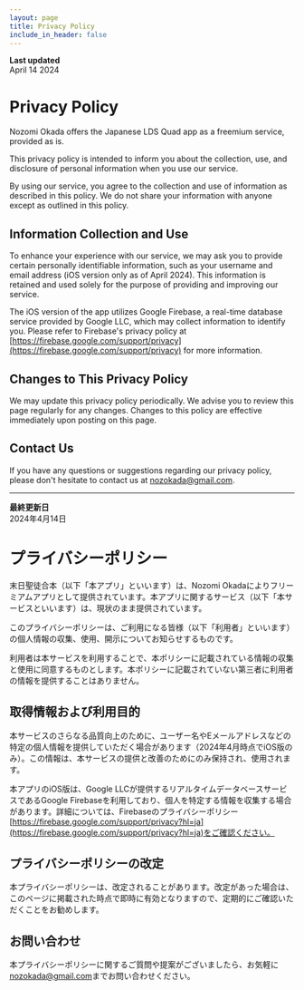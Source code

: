 ```yaml
---
layout: page
title: Privacy Policy
include_in_header: false
---
```


**Last updated**  
April 14 2024

# Privacy Policy
Nozomi Okada offers the Japanese LDS Quad app as a freemium service, provided as is.

This privacy policy is intended to inform you about the collection, use, and disclosure of personal information when you use our service.

By using our service, you agree to the collection and use of information as described in this policy. We do not share your information with anyone except as outlined in this policy.

## Information Collection and Use
To enhance your experience with our service, we may ask you to provide certain personally identifiable information, such as your username and email address (iOS version only as of April 2024). This information is retained and used solely for the purpose of providing and improving our service.

The iOS version of the app utilizes Google Firebase, a real-time database service provided by Google LLC, which may collect information to identify you. Please refer to Firebase's privacy policy at [https://firebase.google.com/support/privacy](https://firebase.google.com/support/privacy) for more information.

## Changes to This Privacy Policy
We may update this privacy policy periodically. We advise you to review this page regularly for any changes. Changes to this policy are effective immediately upon posting on this page.

## Contact Us
If you have any questions or suggestions regarding our privacy policy, please don't hesitate to contact us at [nozokada@gmail.com](mailto:nozokada@gmail.com).

________


**最終更新日**  
2024年4月14日

# プライバシーポリシー
末日聖徒合本（以下「本アプリ」といいます）は、Nozomi Okadaによりフリーミアムアプリとして提供されています。本アプリに関するサービス（以下「本サービスといいます）は、現状のまま提供されています。

このプライバシーポリシーは、ご利用になる皆様（以下「利用者」といいます）の個人情報の収集、使用、開示についてお知らせするものです。

利用者は本サービスを利用することで、本ポリシーに記載されている情報の収集と使用に同意するものとします。本ポリシーに記載されていない第三者に利用者の情報を提供することはありません。

## 取得情報および利用目的
本サービスのさらなる品質向上のために、ユーザー名やEメールアドレスなどの特定の個人情報を提供していただく場合があります（2024年4月時点でiOS版のみ）。この情報は、本サービスの提供と改善のためにのみ保持され、使用されます。

本アプリのiOS版は、Google LLCが提供するリアルタイムデータベースサービスであるGoogle Firebaseを利用しており、個人を特定する情報を収集する場合があります。詳細については、Firebaseのプライバシーポリシー[https://firebase.google.com/support/privacy?hl=ja](https://firebase.google.com/support/privacy?hl=ja)をご確認ください。

## プライバシーポリシーの改定
本プライバシーポリシーは、改定されることがあります。改定があった場合は、このページに掲載された時点で即時に有効となりますので、定期的にご確認いただくことをお勧めします。

## お問い合わせ
本プライバシーポリシーに関するご質問や提案がございましたら、お気軽に[nozokada@gmail.com](mailto:nozokada@gmail.com)までお問い合わせください。

